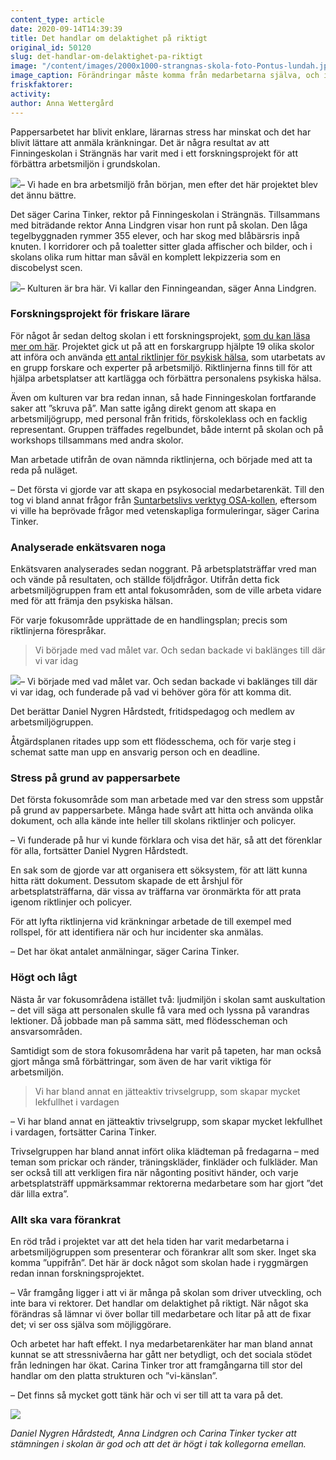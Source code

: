 ```yaml
---
content_type: article
date: 2020-09-14T14:39:39
title: Det handlar om delaktighet på riktigt
original_id: 50120
slug: det-handlar-om-delaktighet-pa-riktigt
image: "/content/images/2000x1000-strangnas-skola-foto-Pontus-lundah.jpg"
image_caption: Förändringar måste komma från medarbetarna själva, och inte från ledningen. Det säger Carina Tinker, Anna Lindgren och Daniel Nygren Hårdstedt på Finningeskolan.
friskfaktorer:
activity:
author: Anna Wettergård
---
```


Pappersarbetet har blivit enklare, lärarnas stress har minskat och det har blivit lättare att anmäla kränkningar. Det är några resultat av att Finningeskolan i Strängnäs har varit med i ett forskningsprojekt för att förbättra arbetsmiljön i grundskolan.

[![](https://www.suntarbetsliv.se/wp-content/uploads/2020/09/200x220-carina-tinker-foto-Pontus-lundah.jpg)](https://www.suntarbetsliv.se/wp-content/uploads/2020/09/200x220-carina-tinker-foto-Pontus-lundah.jpg)– Vi hade en bra arbetsmiljö från början, men efter det här projektet blev det ännu bättre.

Det säger Carina Tinker, rektor på Finningeskolan i Strängnäs. Tillsammans med biträdande rektor Anna Lindgren visar hon runt på skolan. Den låga tegelbyggnaden rymmer 355 elever, och har skog med blåbärsris inpå knuten. I korridorer och på toaletter sitter glada affischer och bilder, och i skolans olika rum hittar man såväl en komplett lekpizzeria som en discobelyst scen.

[![](https://www.suntarbetsliv.se/wp-content/uploads/2020/09/200x220-anna-lindgren-foto-Pontus-lundah-1.jpg)](https://www.suntarbetsliv.se/wp-content/uploads/2020/09/200x220-anna-lindgren-foto-Pontus-lundah-1.jpg)– Kulturen är bra här. Vi kallar den Finningeandan, säger Anna Lindgren.

### Forskningsprojekt för friskare lärare

För något år sedan deltog skolan i ett forskningsprojekt, [som du kan läsa mer om här](https://www.suntarbetsliv.se/forskning/sam/sa-kan-skolor-jobba-for-friskare-personal/). Projektet gick ut på att en forskargrupp hjälpte 19 olika skolor att införa och använda [ett antal riktlinjer för psykisk hälsa](https://ki.se/sites/default/files/migrate/riktlinjer_psykisk_ohalsa_utg_1_1_0.pdf), som utarbetats av en grupp forskare och experter på arbetsmiljö. Riktlinjerna finns till för att hjälpa arbetsplatser att kartlägga och förbättra personalens psykiska hälsa.

Även om kulturen var bra redan innan, så hade Finningeskolan fortfarande saker att ”skruva på”. Man satte igång direkt genom att skapa en arbetsmiljögrupp, med personal från fritids, förskoleklass och en facklig representant. Gruppen träffades regelbundet, både internt på skolan och på workshops tillsammans med andra skolor.

Man arbetade utifrån de ovan nämnda riktlinjerna, och började med att ta reda på nuläget.

– Det första vi gjorde var att skapa en psykosocial medarbetarenkät. Till den tog vi bland annat frågor från [Suntarbetslivs verktyg OSA-kollen](https://osakollen.suntarbetsliv.se/), eftersom vi ville ha beprövade frågor med vetenskapliga formuleringar, säger Carina Tinker.

### Analyserade enkätsvaren noga

Enkätsvaren analyserades sedan noggrant. På arbetsplatsträffar vred man och vände på resultaten, och ställde följdfrågor. Utifrån detta fick arbetsmiljögruppen fram ett antal fokusområden, som de ville arbeta vidare med för att främja den psykiska hälsan.

För varje fokusområde upprättade de en handlingsplan; precis som riktlinjerna förespråkar.

> Vi började med vad målet var. Och sedan backade vi baklänges till där vi var idag

[![](https://www.suntarbetsliv.se/wp-content/uploads/2020/09/200x220-daniel-nygren-foto-Pontus-lundah.jpg)](https://www.suntarbetsliv.se/wp-content/uploads/2020/09/200x220-daniel-nygren-foto-Pontus-lundah.jpg)– Vi började med vad målet var. Och sedan backade vi baklänges till där vi var idag, och funderade på vad vi behöver göra för att komma dit.

Det berättar Daniel Nygren Hårdstedt, fritidspedagog och medlem av arbetsmiljögruppen.

Åtgärdsplanen ritades upp som ett flödesschema, och för varje steg i schemat satte man upp en ansvarig person och en deadline.

### Stress på grund av pappersarbete

Det första fokusområde som man arbetade med var den stress som uppstår på grund av pappersarbete. Många hade svårt att hitta och använda olika dokument, och alla kände inte heller till skolans riktlinjer och policyer.

– Vi funderade på hur vi kunde förklara och visa det här, så att det förenklar för alla, fortsätter Daniel Nygren Hårdstedt.

En sak som de gjorde var att organisera ett söksystem, för att lätt kunna hitta rätt dokument. Dessutom skapade de ett årshjul för arbetsplatsträffarna, där vissa av träffarna var öronmärkta för att prata igenom riktlinjer och policyer.

För att lyfta riktlinjerna vid kränkningar arbetade de till exempel med rollspel, för att identifiera när och hur incidenter ska anmälas.

– Det har ökat antalet anmälningar, säger Carina Tinker.

### Högt och lågt

Nästa år var fokusområdena istället två: ljudmiljön i skolan samt auskultation – det vill säga att personalen skulle få vara med och lyssna på varandras lektioner. Då jobbade man på samma sätt, med flödesscheman och ansvarsområden.

Samtidigt som de stora fokusområdena har varit på tapeten, har man också gjort många små förbättringar, som även de har varit viktiga för arbetsmiljön.

> Vi har bland annat en jätteaktiv trivselgrupp, som skapar mycket lekfullhet i vardagen

– Vi har bland annat en jätteaktiv trivselgrupp, som skapar mycket lekfullhet i vardagen, fortsätter Carina Tinker.

Trivselgruppen har bland annat infört olika klädteman på fredagarna – med teman som prickar och ränder, träningskläder, finkläder och fulkläder. Man ser också till att verkligen fira när någonting positivt händer, och varje arbetsplatsträff uppmärksammar rektorerna medarbetare som har gjort ”det där lilla extra”.

### Allt ska vara förankrat

En röd tråd i projektet var att det hela tiden har varit medarbetarna i arbetsmiljögruppen som presenterar och förankrar allt som sker. Inget ska komma ”uppifrån”. Det här är dock något som skolan hade i ryggmärgen redan innan forskningsprojektet.

– Vår framgång ligger i att vi är många på skolan som driver utveckling, och inte bara vi rektorer. Det handlar om delaktighet på riktigt. När något ska förändras så lämnar vi över bollar till medarbetare och litar på att de fixar det; vi ser oss själva som möjliggörare.

Och arbetet har haft effekt. I nya medarbetarenkäter har man bland annat kunnat se att stressnivåerna har gått ner betydligt, och det sociala stödet från ledningen har ökat. Carina Tinker tror att framgångarna till stor del handlar om den platta strukturen och ”vi-känslan”.

– Det finns så mycket gott tänk här och vi ser till att ta vara på det.

[![](https://www.suntarbetsliv.se/wp-content/uploads/2020/09/750x400-strangnas-skola-foto-Pontus-lundah.jpg)](https://www.suntarbetsliv.se/wp-content/uploads/2020/09/750x400-strangnas-skola-foto-Pontus-lundah.jpg)

_Daniel Nygren Hårdstedt, Anna Lindgren och Carina Tinker tycker att stämningen i skolan är god och att det är högt i tak kollegorna emellan._
